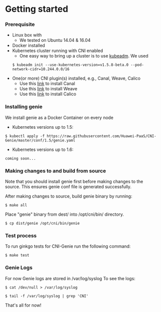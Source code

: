 # Getting started

### Prerequisite

* Linux box with
  * We tested on Ubuntu 14.04 & 16.04
* Docker installed
* Kubernetes cluster running with CNI enabled
  * One easy way to bring up a cluster is to use [kubeadm](https://kubernetes.io/docs/getting-started-guides/kubeadm/). We used
  ```
  $ kubeadm init --use-kubernetes-version=v1.5.8-beta.0 --pod-network-cidr=10.244.0.0/16
  ```
* One(or more) CNI plugin(s) installed, e.g., Canal, Weave, Calico
  * Use this [link](https://github.com/projectcalico/canal/tree/master/k8s-install) to install Canal
  * Use this [link](https://www.weave.works/docs/net/latest/kube-addon/) to install Weave
  * Use this [link](http://docs.projectcalico.org/v2.2/getting-started/kubernetes/installation/hosted/) to install Calico

### Installing genie

We install genie as a Docker Container on every node

* Kubernetes versions up to 1.5:
```
$ kubectl apply -f https://raw.githubusercontent.com/Huawei-PaaS/CNI-Genie/master/conf/1.5/genie.yaml
```
* Kubernetes versions up to 1.6:
```
coming soon...
```

### Making changes to and build from source

Note that you should install genie first before making changes to the source. This ensures genie conf file is generated successfully.

After making changes to source, build genie binary by running:
```
$ make all
```
Place "genie" binary from dest/ into /opt/cni/bin/ directory.
```
$ cp dist/genie /opt/cni/bin/genie
```

### Test process

To run ginkgo tests for CNI-Genie run the following command:
```
$ make test
```

### Genie Logs

For now Genie logs are stored in /var/log/syslog
To see the logs:
```
$ cat /dev/null > /var/log/syslog

$ tail -f /var/log/syslog | grep 'CNI'
```

That's all for now!
